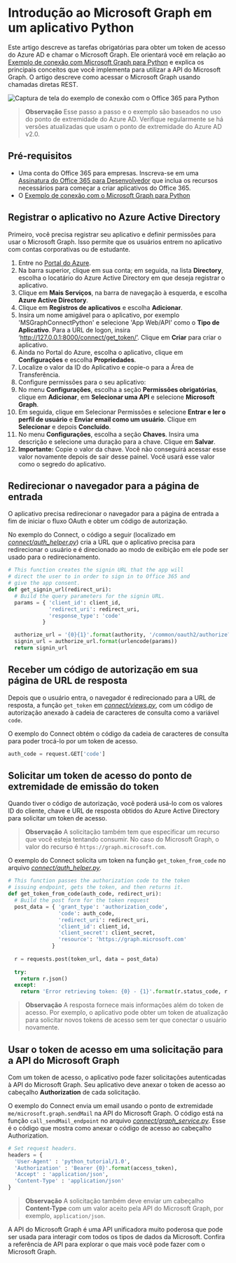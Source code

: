 # <a name="get-started-with-microsoft-graph-in-a-python-app"></a>Introdução ao Microsoft Graph em um aplicativo Python 

Este artigo descreve as tarefas obrigatórias para obter um token de acesso do Azure AD e chamar o Microsoft Graph. Ele orientará você em relação ao [Exemplo de conexão com Microsoft Graph para Python](https://github.com/microsoftgraph/python3-connect-rest-sample) e explica os principais conceitos que você implementa para utilizar a API do Microsoft Graph. O artigo descreve como acessar o Microsoft Graph usando chamadas diretas REST.

![Captura de tela do exemplo de conexão com o Office 365 para Python](./images/web-screenshot.png)

> **Observação** Esse passo a passo e o exemplo são baseados no uso do ponto de extremidade do Azure AD. Verifique regularmente se há versões atualizadas que usam o ponto de extremidade do Azure AD v2.0.

##  <a name="prerequisites"></a>Pré-requisitos

  * Uma conta do Office 365 para empresas. Inscreva-se em uma [Assinatura do Office 365 para Desenvolvedor](https://msdn.microsoft.com/en-us/office/office365/howto/setup-development-environment#bk_Office365Account) que inclua os recursos necessários para começar a criar aplicativos do Office 365.
  * O [Exemplo de conexão com o Microsoft Graph para Python](https://github.com/microsoftgraph/python3-connect-rest-sample)

## <a name="register-the-application-in-azure-active-directory"></a>Registrar o aplicativo no Azure Active Directory

Primeiro, você precisa registrar seu aplicativo e definir permissões para usar o Microsoft Graph. Isso permite que os usuários entrem no aplicativo com contas corporativas ou de estudante.

1. Entre no [Portal do Azure](https://portal.azure.com/).
2. Na barra superior, clique em sua conta; em seguida, na lista **Directory**, escolha o locatário do Azure Active Directory em que deseja registrar o aplicativo.
3. Clique em **Mais Serviços**, na barra de navegação à esquerda, e escolha **Azure Active Directory**.
4. Clique em **Registros de aplicativos** e escolha **Adicionar**.
5. Insira um nome amigável para o aplicativo, por exemplo 'MSGraphConnectPython' e selecione 'App Web/API' como o **Tipo de Aplicativo**. Para a URL de logon, insira ‘http://127.0.0.1:8000/connect/get_token/’. Clique em **Criar** para criar o aplicativo.
6. Ainda no Portal do Azure, escolha o aplicativo, clique em **Configurações** e escolha **Propriedades**.
7. Localize o valor da ID do Aplicativo e copie-o para a Área de Transferência.
8. Configure permissões para o seu aplicativo:
9. No menu **Configurações**, escolha a seção **Permissões obrigatórias**, clique em **Adicionar**, em **Selecionar uma API** e selecione **Microsoft Graph**.
10. Em seguida, clique em Selecionar Permissões e selecione **Entrar e ler o perfil de usuário** e **Enviar email como um usuário**. Clique em **Selecionar** e depois **Concluído**.
11. No menu **Configurações**, escolha a seção **Chaves**. Insira uma descrição e selecione uma duração para a chave. Clique em **Salvar**.
12. **Importante:** Copie o valor da chave. Você não conseguirá acessar esse valor novamente depois de sair desse painel. Você usará esse valor como o segredo do aplicativo.

## <a name="redirect-the-browser-to-the-sign-in-page"></a>Redirecionar o navegador para a página de entrada

O aplicativo precisa redirecionar o navegador para a página de entrada a fim de iniciar o fluxo OAuth e obter um código de autorização. 

No exemplo do Connect, o código a seguir (localizado em [*connect/auth_helper.py*](https://github.com/microsoftgraph/python3-connect-rest-sample/blob/master/connect/auth_helper.py)) cria a URL que o aplicativo precisa para redirecionar o usuário e é direcionado ao modo de exibição em ele pode ser usado para o redirecionamento. 

```python
# This function creates the signin URL that the app will
# direct the user to in order to sign in to Office 365 and
# give the app consent.
def get_signin_url(redirect_uri):
  # Build the query parameters for the signin URL.
  params = { 'client_id': client_id,
             'redirect_uri': redirect_uri,
             'response_type': 'code'
           }

  authorize_url = '{0}{1}'.format(authority, '/common/oauth2/authorize?{0}')
  signin_url = authorize_url.format(urlencode(params))
  return signin_url
```

<!--<a name="authCode"></a>-->
## <a name="receive-an-authorization-code-in-your-reply-url-page"></a>Receber um código de autorização em sua página de URL de resposta

Depois que o usuário entra, o navegador é redirecionado para a URL de resposta, a função ```get_token``` em [*connect/views.py*](https://github.com/microsoftgraph/python3-connect-rest-sample/blob/master/connect/views.py), com um código de autorização anexado à cadeia de caracteres de consulta como a variável ```code```. 

O exemplo do Connect obtém o código da cadeia de caracteres de consulta para poder trocá-lo por um token de acesso.

```python
auth_code = request.GET['code']
```

<!--<a name="accessToken"></a>-->
## <a name="request-an-access-token-from-the-token-issuing-endpoint"></a>Solicitar um token de acesso do ponto de extremidade de emissão do token

Quando tiver o código de autorização, você poderá usá-lo com os valores ID do cliente, chave e URL de resposta obtidos do Azure Active Directory para solicitar um token de acesso. 

> **Observação** A solicitação também tem que especificar um recurso que você esteja tentando consumir. No caso do Microsoft Graph, o valor do recurso é `https://graph.microsoft.com`.

O exemplo do Connect solicita um token na função ```get_token_from_code``` no arquivo [*connect/auth_helper.py*](https://github.com/microsoftgraph/python3-connect-rest-sample/blob/master/connect/auth_helper.py).

```python
# This function passes the authorization code to the token
# issuing endpoint, gets the token, and then returns it.
def get_token_from_code(auth_code, redirect_uri):
  # Build the post form for the token request
  post_data = { 'grant_type': 'authorization_code',
                'code': auth_code,
                'redirect_uri': redirect_uri,
                'client_id': client_id,
                'client_secret': client_secret,
                'resource': 'https://graph.microsoft.com'
              }
              
  r = requests.post(token_url, data = post_data)
  
  try:
    return r.json()
  except:
    return 'Error retrieving token: {0} - {1}'.format(r.status_code, r.text)
```

> **Observação** A resposta fornece mais informações além do token de acesso. Por exemplo, o aplicativo pode obter um token de atualização para solicitar novos tokens de acesso sem ter que conectar o usuário novamente.

<!--<a name="request"></a>-->
## <a name="use-the-access-token-in-a-request-to-the-microsoft-graph-api"></a>Usar o token de acesso em uma solicitação para a API do Microsoft Graph

Com um token de acesso, o aplicativo pode fazer solicitações autenticadas à API do Microsoft Graph. Seu aplicativo deve anexar o token de acesso ao cabeçalho **Authorization** de cada solicitação.

O exemplo do Connect envia um email usando o ponto de extremidade ```me/microsoft.graph.sendMail``` na API do Microsoft Graph. O código está na função ```call_sendMail_endpoint``` no arquivo [*connect/graph_service.py*](https://github.com/microsoftgraph/python3-connect-rest-sample/blob/master/connect/graph_service.py). Esse é o código que mostra como anexar o código de acesso ao cabeçalho Authorization.

```python
# Set request headers.
headers = { 
  'User-Agent' : 'python_tutorial/1.0',
  'Authorization' : 'Bearer {0}'.format(access_token),
  'Accept' : 'application/json',
  'Content-Type' : 'application/json'
}
```

> **Observação** A solicitação também deve enviar um cabeçalho **Content-Type** com um valor aceito pela API do Microsoft Graph, por exemplo, `application/json`.

A API do Microsoft Graph é uma API unificadora muito poderosa que pode ser usada para interagir com todos os tipos de dados da Microsoft. Confira a referência de API para explorar o que mais você pode fazer com o Microsoft Graph.